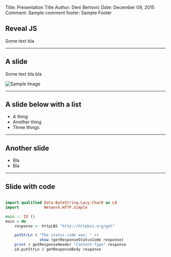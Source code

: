 Title:   Presentation Title
Author:  Deni Bertovic
Date:    December 09, 2015
Comment: Sample comment
footer:  Sample Footer

## Reveal JS

Some text bla

---

## A slide

Some text bla bla

![Sample Image](_site/img/sample_image.png)

---

## A slide below with a list

- A thing
- Another thing
- Three things

---

## Another slide

* Bla
* Bla

---

## Slide with code

```haskell

import qualified Data.ByteString.Lazy.Char8 as L8
import           Network.HTTP.Simple

main :: IO ()
main = do
    response <- httpLBS "http://httpbin.org/get"

    putStrLn $ "The status code was: " ++
               show (getResponseStatusCode response)
    print $ getResponseHeader "Content-Type" response
    L8.putStrLn $ getResponseBody response
```
